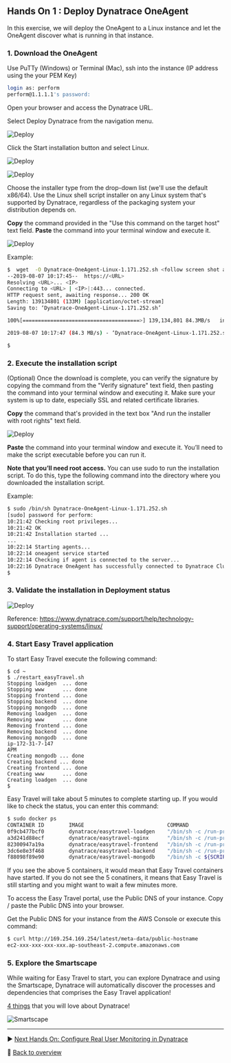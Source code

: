 ## Hands On 1 : Deploy Dynatrace OneAgent
In this exercise, we will deploy the OneAgent to a Linux instance and let the OneAgent discover what is running in that instance.

### 1. Download the OneAgent

Use PuTTy (Windows) or Terminal (Mac), ssh into the instance (IP address using the your PEM Key)

```bash
login as: perform
perform@1.1.1.1's password:

```

Open your browser and access the Dynatrace URL.

Select Deploy Dynatrace from the navigation menu.

![Deploy](/assets/101-DeployDynatrace.jpg)

Click the Start installation button and select Linux.

![Deploy](/assets/102-StartInstallation.jpg)

![Deploy](/assets/103-Linux.jpg)


Choose the installer type from the drop-down list (we'll use the default x86/64). 
Use the Linux shell script installer on any Linux system that's supported by Dynatrace, regardless of the packaging system your distribution depends on.

**Copy** the command provided in the "Use this command on the target host" text field. **Paste** the command into your terminal window and execute it.

![Deploy](/assets/104-Download.jpg)

Example: 

```bash
$  wget  -O Dynatrace-OneAgent-Linux-1.171.252.sh <follow screen shot above>
--2019-08-07 10:17:45--  https://<URL>
Resolving <URL>... <IP>
Connecting to <URL> | <IP>|:443... connected.
HTTP request sent, awaiting response... 200 OK
Length: 139134801 (133M) [application/octet-stream]
Saving to: ‘Dynatrace-OneAgent-Linux-1.171.252.sh’

100%[======================================>] 139,134,801 84.3MB/s   in 1.6s

2019-08-07 10:17:47 (84.3 MB/s) - ‘Dynatrace-OneAgent-Linux-1.171.252.sh’ saved [139134801/139134801]

$
```

### 2. Execute the installation script

(Optional) Once the download is complete, you can verify the signature by copying the command from the "Verify signature" text field, then pasting the command into your terminal window and executing it. Make sure your system is up to date, especially SSL and related certificate libraries.

**Copy** the command that's provided in the text box "And run the installer with root rights" text field.

![Deploy](/assets/105-Install.jpg)

**Paste** the command into your terminal window and execute it. You’ll need to make the script executable before you can run it.

**Note that you’ll need root access.**  You can use sudo to run the installation script. To do this, type the following command into the directory where you downloaded the installation script.

Example:

```bash
$ sudo /bin/sh Dynatrace-OneAgent-Linux-1.171.252.sh
[sudo] password for perform:
10:21:42 Checking root privileges...
10:21:42 OK
10:21:42 Installation started ...
...
10:22:14 Starting agents...
10:22:14 oneagent service started
10:22:14 Checking if agent is connected to the server...
10:22:16 Dynatrace OneAgent has successfully connected to Dynatrace Cluster Node. After completing Dynatrace OneAgent installation on this machine, please return to your browser to complete the remainder of the installation.
$

```

### 3. Validate the installation in Deployment status

![Deploy](/assets/106-Status.jpg)

Reference: https://www.dynatrace.com/support/help/technology-support/operating-systems/linux/

### 4. Start Easy Travel application

To start Easy Travel execute the following command:

```
$ cd ~
$ ./restart_easyTravel.sh
Stopping loadgen  ... done
Stopping www      ... done
Stopping frontend ... done
Stopping backend  ... done
Stopping mongodb  ... done
Removing loadgen  ... done
Removing www      ... done
Removing frontend ... done
Removing backend  ... done
Removing mongodb  ... done
ip-172-31-7-147
APM
Creating mongodb ... done
Creating backend ... done
Creating frontend ... done
Creating www      ... done
Creating loadgen  ... done
$

```

Easy Travel will take about 5 minutes to complete starting up. If you would like to check the status, you can enter this command:

```bash
$ sudo docker ps
CONTAINER ID        IMAGE                           COMMAND                  CREATED             STATUS              PORTS                                                NAMES
0f9cb477bcf0        dynatrace/easytravel-loadgen    "/bin/sh -c /run-pro…"   19 minutes ago      Up 19 minutes                                                            loadgen
a3d241d88ecf        dynatrace/easytravel-nginx      "/bin/sh -c /run-pro…"   19 minutes ago      Up 19 minutes       443/tcp, 0.0.0.0:80->80/tcp, 8080/tcp                www
82300947a19a        dynatrace/easytravel-frontend   "/bin/sh -c /run-pro…"   19 minutes ago      Up 19 minutes       0.0.0.0:32771->8080/tcp                              frontend
3dc6e8e3f468        dynatrace/easytravel-backend    "/bin/sh -c /run-pro…"   19 minutes ago      Up 19 minutes       0.0.0.0:32770->8080/tcp                              backend
f88098f89e90        dynatrace/easytravel-mongodb    "/bin/sh -c ${SCRIPT…"   19 minutes ago      Up 19 minutes       0.0.0.0:32769->27017/tcp, 0.0.0.0:32768->28017/tcp   mongodb

```

If you see the above 5 containers, it would mean that Easy Travel containers have started. If you do not see the 5 conatiners, it means that Easy Travel is still starting and you might want to wait a few minutes more. 

To access the Easy Travel portal, use the Public DNS of your instance. Copy / paste the Public DNS into your browser.

Get the Public DNS for your instance from the AWS Console or execute this command:

```bash
$ curl http://169.254.169.254/latest/meta-data/public-hostname
ec2-xxx-xxx-xxx-xxx.ap-southeast-2.compute.amazonaws.com
```

### 5. Explore the Smartscape

While waiting for Easy Travel to start, you can explore Dynatrace and using the Smartscape, Dynatrace will automatically discover the processes and dependencies that comprises the Easy Travel application! 

[4 things](https://www.dynatrace.com/support/help/get-started/4-things-youll-absolutely-love-about-dynatrace/) that you will love about Dynatrace!

![Smartscape](https://dt-cdn.net/images/smartscape-horizontal-topology-2-860-6bdf46eb74.png)

---

:arrow_forward: [Next Hands On: Configure Real User Monitoring in Dynatrace](/Hands%20On%202%20-%20Configure%20Real%20User%20Monitoring)

:arrow_up_small: [Back to overview](/README.md)
